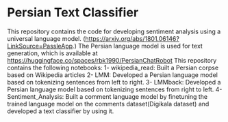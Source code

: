# Persian Text Classifier

This repository contains the code for developing sentiment analysis using a universal language model. (https://arxiv.org/abs/1801.06146?LinkSource=PassleApp.)
The Persian language model is used for text generation, which is available at https://huggingface.co/spaces/rbk1990/PersianChatRobot
This repository contains the following notebooks:
1- wikipedia_read: Built a Persian corpse based on Wikipedia articles
2- LMM: Developed a Persian language model based on tokenizing sentences from left to right. 
3- LMMback: Developed a Persian language model based on tokenizing sentences from right to left.
4- Sentiment_Analysis: Built a comment language model by finetuning the trained language model on the comments dataset(Digikala dataset) and developed a text classifier by using it.
